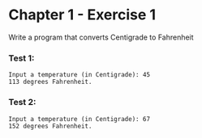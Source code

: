 # Chapter 1 - Exercise 1
Write a program that converts Centigrade to Fahrenheit
### Test 1:
```
Input a temperature (in Centigrade): 45
113 degrees Fahrenheit.
```
### Test 2:
```
Input a temperature (in Centigrade): 67
152 degrees Fahrenheit.
```
